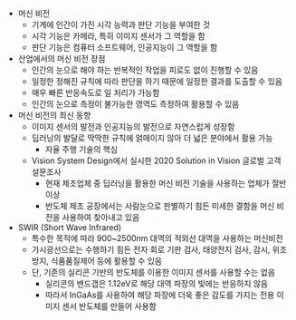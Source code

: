 - 머신 비전
	- 기계에 인간이 가진 시각 능력과 판단 기능을 부여한 것
	- 시각 기능은 카메라, 특히 이미지 센서가 그 역할을 함
	- 판단 기능은 컴퓨터 소프트웨어, 인공지능이 그 역할을 함
- 산업에서의 머신 비전 장점
	- 인간의 눈으로 해야 하는 반복적인 작업을 피로도 없이 진행할 수 있음
	- 일정한 정해진 규칙에 따라 판단을 하기 때문에 일정한 결과를 도출할 수 있음
	- 매우 빠른 반응속도로 일 처리가 가능함
	- 인간의 눈으로 측정이 불가능한 영역도 측정하여 활용할 수 있음
- 머신 비전의 최신 동향
	- 이미지 센서의 발전과 인공지능의 발전으로 자연스럽게 성장함
	- 딥러닝의 발달로 딱딱한 규칙에 얽매이지 않아 더 넓은 분야에서 활용 가능
		- 자율 주행 기술의 핵심
	- Vision System Design에서 실시한 2020 Solution in Vision 글로벌 고객 설문조사
		- 현재 제조업체 중 딥러닝을 활용한 머신 비전 기술을 사용하는 업체가 절반 이상
		- 반도체 제조 공장에서는 사람눈으로 판별하기 힘든 미세한 결함을 머신 비전을 사용하여 찾아내고 있음
- SWIR (Short Wave Infrared)
	- 특수한 목적에 따라 900~2500nm 대역의 적외선 대역을 사용하는 머신비전
	- 가시광선으로는 수행하기 힘든 전자 회로 기판 검사, 태양전지 검사, 감시, 위조 방지, 식품품질제어 등에 활용할 수 있음
	- 단, 기존의 실리콘 기반의 반도체를 이용한 이미지 센서를 사용할 수는 없음
		- 실리콘의 밴드갭은 1.12eV로 해당 대역 파장의 빛에는 반응하지 않음
		- 따라서 InGaAs를 사용하여 해당 파장에 더욱 좋은 감도를 가지는 전용 이미지 센서 반도체를 만들어 사용함